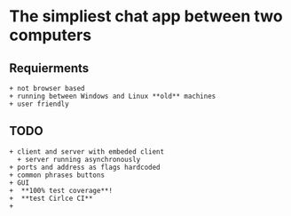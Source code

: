 # The simpliest chat app between two computers

## Requierments 
    + not browser based
    + running between Windows and Linux **old** machines
    + user friendly

## TODO
    + client and server with embeded client
      + server running asynchronously
    + ports and address as flags hardcoded
    + common phrases buttons
    + GUI
    +  **100% test coverage**!
    +  **test Cirlce CI**
    +  